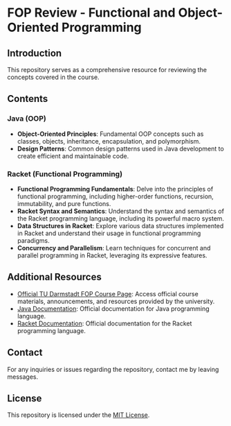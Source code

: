 # FOP Review - Functional and Object-Oriented Programming

## Introduction
This repository serves as a comprehensive resource for reviewing the concepts covered in the course.

## Contents

### Java (OOP)
- **Object-Oriented Principles**: Fundamental OOP concepts such as classes, objects, inheritance, encapsulation, and polymorphism.
- **Design Patterns**: Common design patterns used in Java development to create efficient and maintainable code.

### Racket (Functional Programming)
- **Functional Programming Fundamentals**: Delve into the principles of functional programming, including higher-order functions, recursion, immutability, and pure functions.
- **Racket Syntax and Semantics**: Understand the syntax and semantics of the Racket programming language, including its powerful macro system.
- **Data Structures in Racket**: Explore various data structures implemented in Racket and understand their usage in functional programming paradigms.
- **Concurrency and Parallelism**: Learn techniques for concurrent and parallel programming in Racket, leveraging its expressive features.

## Additional Resources
- [Official TU Darmstadt FOP Course Page](https://moodle.informatik.tu-darmstadt.de/course/view.php?id=1469): Access official course materials, announcements, and resources provided by the university.
- [Java Documentation](https://docs.oracle.com/en/java/): Official documentation for Java programming language.
- [Racket Documentation](https://docs.racket-lang.org/): Official documentation for the Racket programming language.
  
## Contact
For any inquiries or issues regarding the repository, contact me by leaving messages.

## License
This repository is licensed under the [MIT License](LICENSE).
